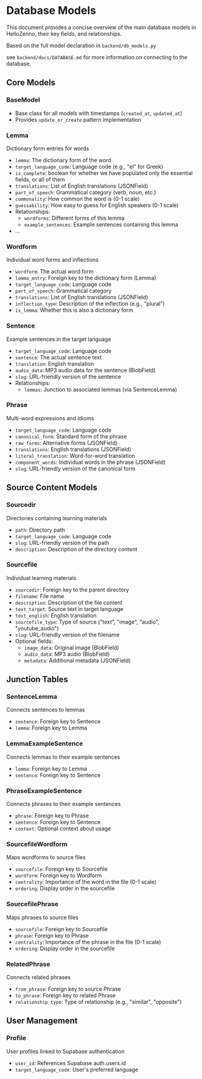 # Database Models

This document provides a concise overview of the main database models in HelloZenno, their key fields, and relationships.

Based on the full model declaration in `backend/db_models.py` 

see `backend/docs/DATABASE.md` for more information on connecting to the database.

## Core Models

### BaseModel
- Base class for all models with timestamps (`created_at`, `updated_at`)
- Provides `update_or_create` pattern implementation

### Lemma
Dictionary form entries for words
- `lemma`: The dictionary form of the word
- `target_language_code`: Language code (e.g., "el" for Greek)
- `is_complete`: boolean for whether we have populated only the essential fields, or all of them
- `translations`: List of English translations (JSONField)
- `part_of_speech`: Grammatical category (verb, noun, etc.)
- `commonality`: How common the word is (0-1 scale)
- `guessability`: How easy to guess for English speakers (0-1 scale)
- Relationships:
  - `wordforms`: Different forms of this lemma
  - `example_sentences`: Example sentences containing this lemma
- ...

### Wordform
Individual word forms and inflections
- `wordform`: The actual word form
- `lemma_entry`: Foreign key to the dictionary form (Lemma)
- `target_language_code`: Language code
- `part_of_speech`: Grammatical category
- `translations`: List of English translations (JSONField)
- `inflection_type`: Description of the inflection (e.g., "plural")
- `is_lemma`: Whether this is also a dictionary form

### Sentence
Example sentences in the target language
- `target_language_code`: Language code
- `sentence`: The actual sentence text
- `translation`: English translation
- `audio_data`: MP3 audio data for the sentence (BlobField)
- `slug`: URL-friendly version of the sentence
- Relationships:
  - `lemmas`: Junction to associated lemmas (via SentenceLemma)

### Phrase
Multi-word expressions and idioms
- `target_language_code`: Language code
- `canonical_form`: Standard form of the phrase
- `raw_forms`: Alternative forms (JSONField)
- `translations`: English translations (JSONField)
- `literal_translation`: Word-for-word translation
- `component_words`: Individual words in the phrase (JSONField)
- `slug`: URL-friendly version of the canonical form

## Source Content Models

### Sourcedir
Directories containing learning materials
- `path`: Directory path
- `target_language_code`: Language code
- `slug`: URL-friendly version of the path
- `description`: Description of the directory content

### Sourcefile
Individual learning materials
- `sourcedir`: Foreign key to the parent directory
- `filename`: File name
- `description`: Description of the file content
- `text_target`: Source text in target language
- `text_english`: English translation
- `sourcefile_type`: Type of source ("text", "image", "audio", "youtube_audio")
- `slug`: URL-friendly version of the filename
- Optional fields:
  - `image_data`: Original image (BlobField)
  - `audio_data`: MP3 audio (BlobField)
  - `metadata`: Additional metadata (JSONField)

## Junction Tables

### SentenceLemma
Connects sentences to lemmas
- `sentence`: Foreign key to Sentence
- `lemma`: Foreign key to Lemma

### LemmaExampleSentence
Connects lemmas to their example sentences
- `lemma`: Foreign key to Lemma
- `sentence`: Foreign key to Sentence

### PhraseExampleSentence
Connects phrases to their example sentences
- `phrase`: Foreign key to Phrase
- `sentence`: Foreign key to Sentence
- `context`: Optional context about usage

### SourcefileWordform
Maps wordforms to source files
- `sourcefile`: Foreign key to Sourcefile
- `wordform`: Foreign key to Wordform
- `centrality`: Importance of the word in the file (0-1 scale)
- `ordering`: Display order in the sourcefile

### SourcefilePhrase
Maps phrases to source files
- `sourcefile`: Foreign key to Sourcefile
- `phrase`: Foreign key to Phrase
- `centrality`: Importance of the phrase in the file (0-1 scale)
- `ordering`: Display order in the sourcefile

### RelatedPhrase
Connects related phrases
- `from_phrase`: Foreign key to source Phrase
- `to_phrase`: Foreign key to related Phrase
- `relationship_type`: Type of relationship (e.g., "similar", "opposite")

## User Management

### Profile
User profiles linked to Supabase authentication
- `user_id`: References Supabase auth.users.id
- `target_language_code`: User's preferred language
